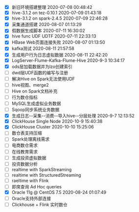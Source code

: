 * [x] 新旧环境搭建整理 2020-07-08 00:48:42
* [x] hive-3.1.2 on tez-0.10.1 2020-07-09 01:43:18
* [x] hive-3.1.2 on spark-2.4.5 2020-07-09 22:46:28
* [x] 采集通道搭建 2020-08-07 01:13:29
* [x] 假数据生成脚本 2020-07-11 16:30:02
* [x] hive func UDF UDTF 2020-07-11 22:33:13
* [x] HBase Web页面连接失败 2020-08-07 01:13:50
* [x] kafka测试 2020-08-11 21:57:58
* [x] 生成用户行为日志虚拟数据 2020-08-11 22:42:20
* [x] LogServer-Flume-Kafka-Flume-Hive 2020-9-3 10:34:17
* [x] ods层加载数据并为lzo创建索引
* [ ] dwd层UDF函数的编写与注册
* [ ] 解决Hive on Spark无法使用UDF
* [ ] hive视图、merge2
* [ ] Hive on Spark文档补充
* [ ] 行为数仓指标
* [ ] MySQL生成虚拟业务数据
* [ ] Sqoop同步系统业务数据
* [x] 生成日志--采集--消费--导入hive--分层处理 2020-9-7 12:13:52
* [x] ClickHouse Single Node 2020-10-9 15:40:38
* [x] ClickHouse Cluster 2020-10-10 15:25:06
* [ ] 数仓表支持压缩
* [ ] Spark处理离线需求
* [ ] 电商数仓需求
* [ ] 在线教育需求
* [ ] 生成投资虚拟数据
* [ ] 投资数据分析
* [ ] realtime with SparkStreaming
* [ ] realtime with StructuredStreaming
* [ ] raeltime with Flink
* [ ] 即席查询 Ad Hoc queries
* [x] Oracle 11g @ CentOS 7.5 2020-08-24 01:07:49
* [ ] Oracle支持外部连接
* [ ] Clickhouse + Flink 实时数仓
